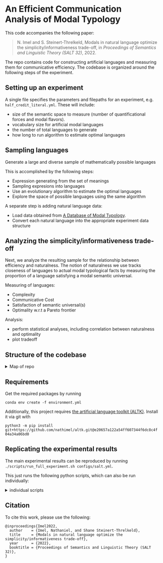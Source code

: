 # An Efficient Communication Analysis of Modal Typology

This code accompanies the following paper:

> N. Imel and S. Steinert-Threlkeld, Modals in natural language optimize the simplicity/informativeness
trade-off, in _Proceedings of Semantics and Linguistic Theory (SALT 32)_, 2022.

The repo contains code for constructing artificial languages and measuring them for communicative efficiency. The codebase is organized around the following steps of the experiment.

## Setting up an experiment

A single file specifies the parameters and filepaths for an experiment, e.g. `half_credit_literal.yml`. These will include:

- size of the semantic space to measure (number of quantificational forces and modal flavors).
- vocabulary size for artificial modal languages
- the number of total languages to generate
- how long to run algorithm to estimate optimal languages

## Sampling languages

Generate a large and diverse sample of mathematically possible languages

This is accomplished by the following steps:

- Expression generating from the set of meanings
- Sampling expresions into languages
- Use an evolutionary algorithm to estimate the optimal languages
- Explore the space of possible languages using the same algorithm

A separate step is adding natural language data:

- Load data obtained from [A Database of Modal Typology](https://github.com/CLMBRs/modal-typology).
- Convert each natural language into the appropriate experiment data structure

## Analyzing the simplicity/informativeness trade-off

Next, we analyze the resulting sample for the relationship between efficiency and naturalness.
The notion of naturalness we use tracks closeness of languages to actual modal typological facts by measuring the proportion of a language satisfying a modal semantic universal.
  
Measuring of languages:

- Complexity
- Communicative Cost
- Satisfaction of semantic universal(s)
- Optimality w.r.t a Pareto frontier

Analysis:

- perform statistical analyses, including correlation between naturalness and optimality
- plot tradeoff

## Structure of the codebase

<details>
<summary>Map of repo</summary>
<br>

```bash
.
├── configs
│ # YAML files that define experimental parameters for
│ # modal languages, sample size, the type of naturalness to measure,
│ # file output paths, etc.
│   ├── half_credit_literal.yml
│   └── ...
├── data
│   └── natural_languages
│       ├── Gitksan
│       │   └── modals.csv
│       └── ...
├── outputs
│ # readable intermediate output and experimental results, e.g.
│   └── half_credit_literal
│       ├── analysis
│       │   │  # resulting dataframes and figures
│       │   ├── ...
│       │   ├── all_data.csv
│       │   └── plot.png
│       ├── expressions.yml
│       ├── languages
│       │   ├── # generated languages
│       │   ├── artificial.yml
│       │   └── natural.yml
│       └── system_output.txt # progress of the experiment printed to stdout,
├── scripts
│   └── run_full_experiment.sh # the main script to run
└── src
    │ # python scripts to construct the space of possible languages,
    │ # sample from this space,
    │ # and measure the communicative efficiency of the sample
    │ # by estimating a Pareto frontier using an evolutionary algorithm
    ├── ...
    ├── sample_languages.py
    └── modals
        │ # module that defines the meaning space for modals,
        │ # the modal language data structure,
        │ # measures of complexity and communicative cost,
        │ # and mutations that may apply during the evolutionary algorithm
        ├── ...
        └── modal_language.py
```
</details>

## Requirements  

Get the required packages by running

`conda env create -f environment.yml`

Additionally, this project requires [the artificial language toolkit (ALTK)](https://github.com/nathimel/altk). Install it via git with

`python3 -m pip install git+https://github.com/nathimel/altk.git@e20657a122a54ff607344f6dc8c4f04a34a06bd0`
  
## Replicating the experimental results

The main experimental results can be reproduced by running `./scripts/run_full_experiment.sh configs/salt.yml`.

This just runs the following python scripts, which can also be run individually:
<details>
<summary>individual scripts</summary>
<br>

`python3 src/create_folders.py path_to_config`

`python3 src/build_meaning_space.py path_to_config`

`python3 src/generate_expressions.py path_to_config`

`python3 src/sample_languages.py path_to_config`

`python3 src/add_natural_languages.py path_to_config`

`python3 src/estimate_pareto_frontier.py path_to_config`

`python3 src/measure_tradeoff.py path_to_config`

`python3 src/analyze.py path_to_config`
</details>

## Citation

To cite this work, please use the following:

```
@inproceedings{Imel2022,
  author    = {Imel, Nathaniel, and Shane Steinert-Threlkeld},
  title     = {Modals in natural language optimize the simplicity/informativeness trade-off},
  year      = {2022},
  booktitle = {Proceedings of Semantics and Linguistic Theory (SALT 32)},
}
```
